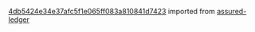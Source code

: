 [4db5424e34e37afc5f1e065ff083a810841d7423](https://github.com/insolar/assured-ledger/commit/4db5424e34e37afc5f1e065ff083a810841d7423) imported from [assured-ledger](https://github.com/insolar/assured-ledger)
